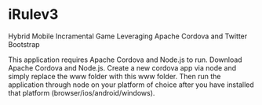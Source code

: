# iRulev3
Hybrid Mobile Incramental Game Leveraging Apache Cordova and Twitter Bootstrap

This application requires Apache Cordova and Node.js to run. Download Apache Cordova and Node.js. Create a new cordova app via node and simply replace the www folder with this www folder. Then run the application through node on your platform of choice after you have installed that platform (browser/ios/android/windows).
